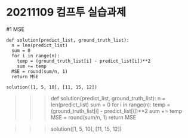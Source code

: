 # 20211109 컴프투 실습과제

#1 MSE


    def solution(predict_list, ground_truth_list):
      n = len(predict_list)
      sum = 0
      for i in range(n):
        temp = (ground_truth_list[i] - predict_list[i])**2
        sum += temp
      MSE = round(sum/n, 1)
      return MSE

    solution([1, 5, 10], [11, 15, 12])

>>>def solution(predict_list, ground_truth_list):
>>>  n = len(predict_list)
>>>  sum = 0
>>>  for i in range(n):
>>>    temp = (ground_truth_list[i] - predict_list[i])**2
>>>    sum += temp
>>>  MSE = round(sum/n, 1)
>>>  return MSE

>>> solution([1, 5, 10], [11, 15, 12])


